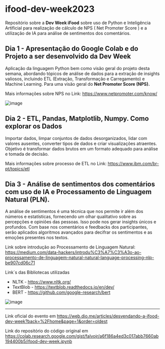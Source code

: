 # ifood-dev-week2023
Repositório sobre a **Dev Week iFood** sobre uso de Python e Inteligência Artificial para realização de cálculo de NPS ( Net Promoter Score ) e a utilização de IA para análise de sentimentos dos comentários.

## Dia 1 - Apresentação do Google Colab e do Projeto a ser desenvolvido da Dev Week
Aplicação da linguagem Python bem como visão geral do projeto desta semana, abordando tópicos de análise de dados para a extração de insights valiosos, incluindo ETL (Extração, Transformação e Carregamento) e Machine Learning. Para uma visão geral do **Net Promoter Score (NPS).**

Mais informações sobre NPS no Link: https://www.netpromoter.com/know/

![image](https://github.com/paulo-freitas-junior/ifood-dev-week2023/assets/63370929/81ef58f2-06c0-4adf-9128-56f52860f321)


## Dia 2 - ETL, Pandas, Matplotlib, Numpy. Como explorar os Dados
Importar dados, limpar conjuntos de dados desorganizados, lidar com valores ausentes, converter tipos de dados e criar visualizações atraentes. Objetivo é transformar dados brutos em um formato adequado para análise e tomada de decisão.

Mais informações sobre processo de ETL no Link: https://www.ibm.com/br-pt/topics/etl


## Dia 3 - Análise de sentimentos dos comentários com uso de IA e **Processamento de Linguagem Natural (PLN).**
A análise de sentimentos é uma técnica que nos permite ir além dos números e estatísticas, fornecendo um olhar qualitativo sobre as percepções e opiniões das pessoas. Isso pode nos gerar insights únicos e profundos.
Com base nos comentários e feedbacks dos participantes, serão aplicados algoritmos avançados para decifrar os sentimentos e as emoções presentes nos textos.

Link sobre introdução ao Processamento de Linguagem Natural: https://medium.com/data-hackers/introdu%C3%A7%C3%A3o-ao-processamento-de-linguagem-natural-natural-language-processing-nlp-be907cd06c71

Link´s das Bibliotecas utilizadas 

+ NLTK - https://www.nltk.org/
+ TextBlob - https://textblob.readthedocs.io/en/dev/
+ BERT - https://github.com/google-research/bert  

![image](https://github.com/paulo-freitas-junior/ifood-dev-week2023/assets/63370929/8f6ee303-e63c-4339-8dd7-8a988f686411)

***
Link oficial do evento em https://web.dio.me/articles/desvendando-a-ifood-dev-week?back=%2Fhome&page=1&order=oldest

Link do repositório do código original em https://colab.research.google.com/gist/falvojr/a6f186a4ed3c017abb7660ab194400b5/ifood-dev-week.ipynb
